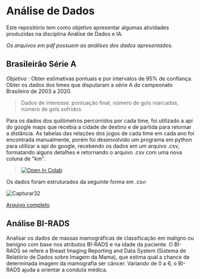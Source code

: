 # Análise de Dados

Este repositório tem como objetivo apresentar algumas atividades produzidas na disciplina Análise de Dados e IA.

*Os arquivos em pdf possuem as análises dos dados apresentados.*

## Brasileirão Série A
  *Objetivo* : Obter estimativas pontuais e por intervalos de 95% de confiança. Obter os dados dos times que disputaram a série A do campeonato Brasileiro de 2003 a 2020. 
  >Dados de interesse: pontuação final, número de gols marcados, número de gols sofridos
  
  Para os dados dos quilômetros percorridos por cada time, foi utilizado a api do google maps que recebia a cidade de destino e de partida para retornar a distância.
  As tabelas das relações dos jogos de cada time em cada ano foi encontrada manualmente, porém foi desenvolvido um programa em python para utilizar a api do google,     recebendo os dados em um arquivo .csv, formatando alguns detalhes e retornando o arquivo .csv com uma nova coluna de "km".   
  >
  ><a href="https://colab.research.google.com/drive/1z78Jr882qr1cLGaN0b1vwfCkct3g5ObB?usp=sharing"><img src="https://colab.research.google.com/assets/colab-badge.svg" alt="Open In Colab"/></a>
      
    
  Os dados foram estruturados da seguinte forma em .csv:
  
  ![Capturar32](https://user-images.githubusercontent.com/62897903/166124556-92f17c25-0e6f-433a-9fcf-7886f1cd9752.PNG)

  <a href="https://github.com/JosueNery/estudo-analise-dados/blob/35ed0e709f38c47d35edf3fe7cc6c6e85149d435/brasileirao-sa/AAestendido.csv" target="_blank"> Arquivo completo </a>
  
## Análise BI-RADS

 Analisar os dados de massas mamográficas de classificação em maligno ou benigno com base nos atributos BI-RADS e na idade da paciente. O BI-RADS se refere a Breast Imaging Reporting and Data System (Sistema de Relatório de Dados sobre Imagem da Mama), que estima qual a chance de determinada imagem da mamografia ser câncer. Variando de 0 a 6, o BI-RADS ajuda a orientar a conduta médica.
